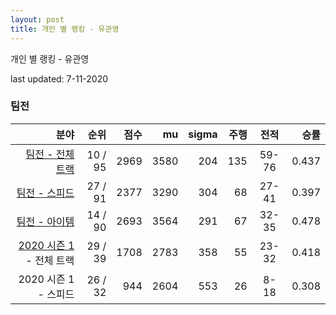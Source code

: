 ```yaml
---
layout: post
title: 개인 별 랭킹 - 유관영
---
```



개인 별 랭킹 - 유관영


last updated: 7-11-2020


### 팀전

| 분야 | 순위 | 점수 | mu | sigma | 주행 | 전적 | 승률 |
|---:|---:|---:|---:|---:|---:|:---:|---:|
| [팀전 - 전체 트랙](../team-full) | 10 / 95 | 2969 | 3580 | 204 | 135 | 59-76 | 0.437 |
| [팀전 - 스피드](../team-speed) | 27 / 91 | 2377 | 3290 | 304 | 68 | 27-41 | 0.397 |
| [팀전 - 아이템](../team-item) | 14 / 90 | 2693 | 3564 | 291 | 67 | 32-35 | 0.478 |
| [2020 시즌 1](../teams-t2020_1) - 전체 트랙 | 29 / 39 | 1708 | 2783 | 358 | 55 | 23-32 | 0.418 |
| 2020 시즌 1 - 스피드 | 26 / 32 | 944 | 2604 | 553 | 26 | 8-18 | 0.308 || 2020 시즌 1 - 아이템 | 22 / 34 | 1319 | 2778 | 486 | 29 | 15-14 | 0.517 |